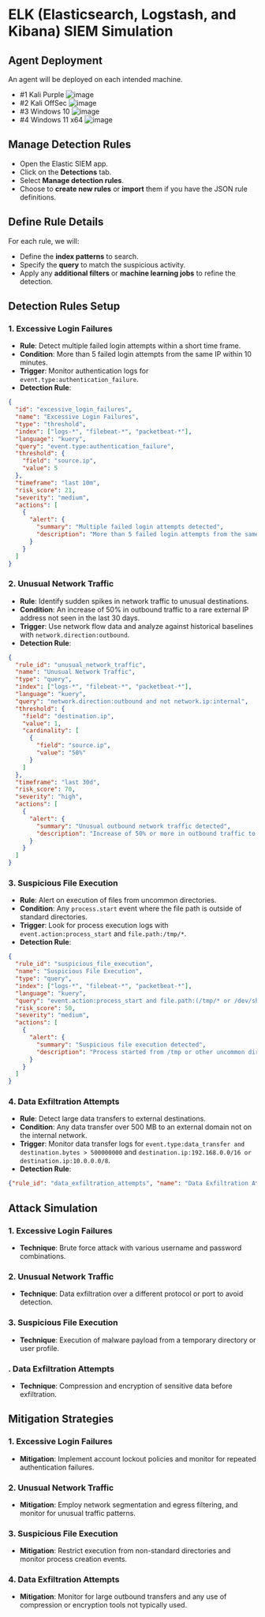 # ELK (Elasticsearch, Logstash, and Kibana) SIEM Simulation

## Agent Deployment 
An agent will be deployed on each intended machine.
- #1 Kali Purple
  ![image](https://github.com/user-attachments/assets/6d691106-619d-4a1d-8a8e-0d2ff4d49c5e)
- #2 Kali OffSec
  ![image](https://github.com/user-attachments/assets/107a6332-a6a2-4735-985a-34f005240e95)
- #3 Windows 10
  ![image](https://github.com/user-attachments/assets/cf7d853c-df92-428d-9641-345a91803f52)
- #4 Windows 11 x64
  ![image](https://github.com/user-attachments/assets/0996a2c8-0698-4f00-8735-3a2fe3cd525e)


## Manage Detection Rules
- Open the Elastic SIEM app.
- Click on the **Detections** tab.
- Select **Manage detection rules**.
- Choose to **create new rules** or **import** them if you have the JSON rule definitions.

## Define Rule Details
For each rule, we will:
- Define the **index patterns** to search.
- Specify the **query** to match the suspicious activity.
- Apply any **additional filters** or **machine learning jobs** to refine the detection.

## Detection Rules Setup

### 1. Excessive Login Failures
- **Rule**: Detect multiple failed login attempts within a short time frame.
- **Condition**: More than 5 failed login attempts from the same IP within 10 minutes.
- **Trigger**: Monitor authentication logs for `event.type:authentication_failure`.
- **Detection Rule**: 
```JSON
{
  "id": "excessive_login_failures",
  "name": "Excessive Login Failures",
  "type": "threshold",
  "index": ["logs-*", "filebeat-*", "packetbeat-*"],
  "language": "kuery",
  "query": "event.type:authentication_failure",
  "threshold": {
    "field": "source.ip",
    "value": 5
  },
  "timeframe": "last 10m",
  "risk_score": 21,
  "severity": "medium",
  "actions": [
    {
      "alert": {
        "summary": "Multiple failed login attempts detected",
        "description": "More than 5 failed login attempts from the same IP within 10 minutes."
      }
    }
  ]
}
```

### 2. Unusual Network Traffic
- **Rule**: Identify sudden spikes in network traffic to unusual destinations.
- **Condition**: An increase of 50% in outbound traffic to a rare external IP address not seen in the last 30 days.
- **Trigger**: Use network flow data and analyze against historical baselines with `network.direction:outbound`.
- **Detection Rule**:
```JSON
{
  "rule_id": "unusual_network_traffic",
  "name": "Unusual Network Traffic",
  "type": "query",
  "index": ["logs-*", "filebeat-*", "packetbeat-*"],
  "language": "kuery",
  "query": "network.direction:outbound and not network.ip:internal",
  "threshold": {
    "field": "destination.ip",
    "value": 1,
    "cardinality": [
      {
        "field": "source.ip",
        "value": "50%"
      }
    ]
  },
  "timeframe": "last 30d",
  "risk_score": 70,
  "severity": "high",
  "actions": [
    {
      "alert": {
        "summary": "Unusual outbound network traffic detected",
        "description": "Increase of 50% or more in outbound traffic to a rare external IP not seen in the last 30 days."
      }
    }
  ]
}
```

### 3. Suspicious File Execution
- **Rule**: Alert on execution of files from uncommon directories.
- **Condition**: Any `process.start` event where the file path is outside of standard directories.
- **Trigger**: Look for process execution logs with `event.action:process_start` and `file.path:/tmp/*`.
- **Detection Rule**:
```JSON
{
  "rule_id": "suspicious_file_execution",
  "name": "Suspicious File Execution",
  "type": "query",
  "index": ["logs-*", "filebeat-*", "packetbeat-*"],
  "language": "kuery",
  "query": "event.action:process_start and file.path:(/tmp/* or /dev/shm/*)",
  "risk_score": 50,
  "severity": "medium",
  "actions": [
    {
      "alert": {
        "summary": "Suspicious file execution detected",
        "description": "Process started from /tmp or other uncommon directories."
      }
    }
  ]
}
```


### 4. Data Exfiltration Attempts
- **Rule**: Detect large data transfers to external destinations.
- **Condition**: Any data transfer over 500 MB to an external domain not on the internal network.
- **Trigger**: Monitor data transfer logs for `event.type:data_transfer and destination.bytes > 500000000` and `destination.ip:192.168.0.0/16 or destination.ip:10.0.0.0/8`.
- **Detection Rule**:
```JSON
{"rule_id": "data_exfiltration_attempts", "name": "Data Exfiltration Attempts", "description": "Detects data transfer over 500MB to an external domain not on the internal network.","type": "query", "index": ["logs-*", "filebeat-*", "packetbeat-*"], "language": "kuery", "query": "event.type:data_transfer and destination.bytes > 500000000 and not (destination.ip:192.168.0.0/16 or destination.ip:10.0.0.0/8)", "risk_score": 80, "severity": "high", "actions": [{"action_type_id": ".email", "group": "default", "id": "c098b256-21c3-4936-b26d-82244a977c76", "params": {"to": ["jycybersec@gmail.com"], "subject": "Potential data exfiltration attempt detected", "message": "Data transfer over 500MB to an external domain not on the corporate whitelist."}}]}
```


## Attack Simulation

### 1. Excessive Login Failures
- **Technique**: Brute force attack with various username and password combinations.

### 2. Unusual Network Traffic
- **Technique**: Data exfiltration over a different protocol or port to avoid detection.

### 3. Suspicious File Execution
- **Technique**: Execution of malware payload from a temporary directory or user profile.

### . Data Exfiltration Attempts
- **Technique**: Compression and encryption of sensitive data before exfiltration.

## Mitigation Strategies

### 1. Excessive Login Failures
- **Mitigation**: Implement account lockout policies and monitor for repeated authentication failures.

### 2. Unusual Network Traffic
- **Mitigation**: Employ network segmentation and egress filtering, and monitor for unusual traffic patterns.

### 3. Suspicious File Execution
- **Mitigation**: Restrict execution from non-standard directories and monitor process creation events.

### 4. Data Exfiltration Attempts
- **Mitigation**: Monitor for large outbound transfers and any use of compression or encryption tools not typically used.
